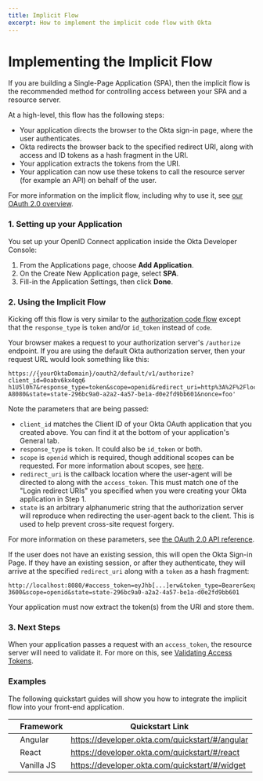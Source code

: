 ```yaml
---
title: Implicit Flow
excerpt: How to implement the implicit code flow with Okta
---
```


# Implementing the Implicit Flow

If you are building a Single-Page Application (SPA), then the implicit flow is the recommended method for controlling access between your SPA and a resource server.

At a high-level, this flow has the following steps:

- Your application directs the browser to the Okta sign-in page, where the user authenticates.
- Okta redirects the browser back to the specified redirect URI, along with access and ID tokens as a hash fragment in the URI.
- Your application extracts the tokens from the URI.
- Your application can now use these tokens to call the resource server (for example an API) on behalf of the user.

For more information on the implicit flow, including why to use it, see [our OAuth 2.0 overview](/authentication-guide/auth-overview/#implicit-flow).

### 1. Setting up your Application

You set up your OpenID Connect application inside the Okta Developer Console:

1. From the Applications page, choose **Add Application**.
2. On the Create New Application page, select **SPA**.
3. Fill-in the Application Settings, then click **Done**.

### 2. Using the Implicit Flow

Kicking off this flow is very similar to the [authorization code flow](/authentication-guide/implementing-authentication/auth-code) except that the `response_type` is `token` and/or `id_token` instead of `code`.

Your browser makes a request to your authorization server's `/authorize` endpoint. If you are using the default Okta authorization server, then your request URL would look something like this:

```
https://{yourOktaDomain}/oauth2/default/v1/authorize?client_id=0oabv6kx4qq6
h1U5l0h7&response_type=token&scope=openid&redirect_uri=http%3A%2F%2Flocalhost%3
A8080&state=state-296bc9a0-a2a2-4a57-be1a-d0e2fd9bb601&nonce=foo'
```

Note the parameters that are being passed:

- `client_id` matches the Client ID of your Okta OAuth application that you created above. You can find it at the bottom of your application's General tab.
- `response_type` is `token`. It could also be `id_token` or both.
- `scope` is `openid` which is required, though additional scopes can be requested. For more information about scopes, see [here](/docs/reference/api/oidc/#scopes).
- `redirect_uri` is the callback location where the user-agent will be directed to along with the `access_token`. This must match one of the "Login redirect URIs" you specified when you were creating your Okta application in Step 1.
- `state` is an arbitrary alphanumeric string that the authorization server will reproduce when redirecting the user-agent back to the client. This is used to help prevent cross-site request forgery.

For more information on these parameters, see [the OAuth 2.0 API reference](/docs/reference/api/oidc/#authorize).

If the user does not have an existing session, this will open the Okta Sign-in Page. If they have an existing session, or after they authenticate, they will arrive at the specified `redirect_uri` along with a `token` as a hash fragment:

```
http://localhost:8080/#access_token=eyJhb[...]erw&token_type=Bearer&expires_in=
3600&scope=openid&state=state-296bc9a0-a2a2-4a57-be1a-d0e2fd9bb601
```

Your application must now extract the token(s) from the URI and store them.

### 3. Next Steps

When your application passes a request with an `access_token`, the resource server will need to validate it. For more on this, see [Validating Access Tokens](/authentication-guide/tokens/validating-access-tokens).

### Examples

The following quickstart guides will show you how to integrate the implicit flow into your front-end application.

|                                           | Framework         | Quickstart Link                                   |
| :---------------------------------------: | ----------------- | ------------------------------------------------- |
| <i class="icon code-angular-32"></i>      | Angular           | <https://developer.okta.com/quickstart/#/angular> |
| <i class="icon code-react-32"></i>        | React             | <https://developer.okta.com/quickstart/#/react>   |
| <i class="icon code-javascript-32"></i>   | Vanilla JS        | <https://developer.okta.com/quickstart/#/widget>  |
